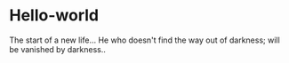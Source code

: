 # Hello-world
The start of a new life...
He who doesn't find the way out of darkness; will be vanished by darkness..
